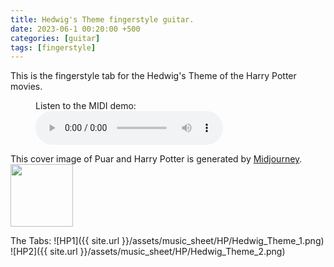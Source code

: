```yaml
---
title: Hedwig's Theme fingerstyle guitar.
date: 2023-06-1 00:20:00 +500
categories: [guitar]
tags: [fingerstyle]
---
```


This is the fingerstyle tab for the Hedwig's Theme of the Harry Potter movies.<br /> 
<figure>
    <figcaption>Listen to the MIDI demo:</figcaption>
    <audio
        controls
        src="https://puar-playground.github.io/assets/audio/Hedwig_Theme.mp3">
            <a href="https://puar-playground.github.io/assets/audio/Hedwig_Theme.mp3">
                audio
            </a>
    </audio>
</figure>

This cover image of Puar and Harry Potter is generated by [Midjourney](https://www.midjourney.com/home/?callbackUrl=%2Fapp%2F).
<img src="https://puar-playground.github.io/assets/img/covers/HP.png" data-canonical-src="https://puar-playground.github.io/assets/img/covers/HP.png" width="100" height="100" />

The Tabs:
![HP1]({{ site.url }}/assets/music_sheet/HP/Hedwig_Theme_1.png)<br /> 
![HP2]({{ site.url }}/assets/music_sheet/HP/Hedwig_Theme_2.png)<br /> 